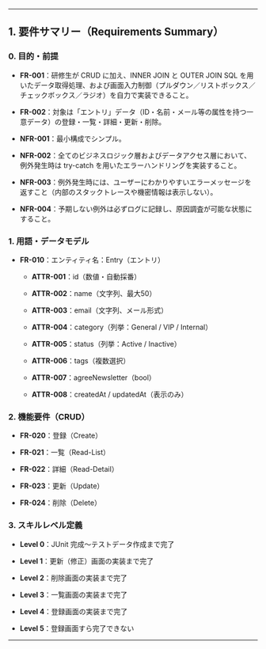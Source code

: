 
---

## 1. 要件サマリー（Requirements Summary）

### 0. 目的・前提

- **FR-001**：研修生が CRUD に加え、INNER JOIN と OUTER JOIN SQL を用いたデータ取得処理、および画面入力制御（プルダウン／リストボックス／チェックボックス／ラジオ）を自力で実装できること。
    
- **FR-002**：対象は「エントリ」データ（ID・名前・メール等の属性を持つ一意データ）の登録・一覧・詳細・更新・削除。
    
- **NFR-001**：最小構成でシンプル。
    
- **NFR-002**：全てのビジネスロジック層およびデータアクセス層において、例外発生時は try-catch を用いたエラーハンドリングを実装すること。
    
- **NFR-003**：例外発生時には、ユーザーにわかりやすいエラーメッセージを返すこと（内部のスタックトレースや機密情報は表示しない）。
    
- **NFR-004**：予期しない例外は必ずログに記録し、原因調査が可能な状態にすること。
    

### 1. 用語・データモデル

- **FR-010**：エンティティ名：Entry（エントリ）
    
    - **ATTR-001**：id（数値・自動採番）
        
    - **ATTR-002**：name（文字列、最大50）
        
    - **ATTR-003**：email（文字列、メール形式）
        
    - **ATTR-004**：category（列挙：General / VIP / Internal）
        
    - **ATTR-005**：status（列挙：Active / Inactive）
        
    - **ATTR-006**：tags（複数選択）
        
    - **ATTR-007**：agreeNewsletter（bool）
        
    - **ATTR-008**：createdAt / updatedAt（表示のみ）
        

### 2. 機能要件（CRUD）

- **FR-020**：登録（Create）
    
- **FR-021**：一覧（Read-List）
    
- **FR-022**：詳細（Read-Detail）
    
- **FR-023**：更新（Update）
    
- **FR-024**：削除（Delete）
    

### 3. スキルレベル定義

- **Level 0**：JUnit 完成〜テストデータ作成まで完了
    
- **Level 1**：更新（修正）画面の実装まで完了
    
- **Level 2**：削除画面の実装まで完了
    
- **Level 3**：一覧画面の実装まで完了
    
- **Level 4**：登録画面の実装まで完了
    
- **Level 5**：登録画面すら完了できない

---
